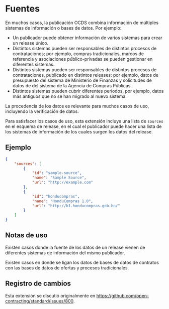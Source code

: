 # Fuentes

En muchos casos, la publicación OCDS combina información de múltiples sistemas de información o bases de datos. Por ejemplo:

- Un publicador puede obtener información de varios sistemas para crear un release único.
- Distintos sistemas pueden ser responsables de distintos procesos de contrataciones; por ejemplo, compras tradicionales, marcos de referencia y asociaciones público-privadas se pueden gestionar en diferentes sistemas.
- Distintos sistemas pueden ser responsables de distintos procesos de contrataciones, publicado en distintos releases: por ejemplo, datos de presupuesto del sistema de Ministerio de Finanzas y solicitudes de datos de del sistema de la Agencia de Compras Públicas.
- Distintos sistemas pueden cubrir diferentes períodos, por ejemplo, datos más antiguos que no se han migrado al nuevo sistema.

La procedencia de los datos es relevante para muchos casos de uso, incluyendo la verificación de datos.

Para satisfacer los casos de uso, esta extensión incluye una lista de `sources` en el esquema de release, en el cual el publicador puede hacer una lista de los sistemas de información de los cuales surgen los datos del release.

## Ejemplo

```json
{
	"sources": [
		{
			"id": "sample-source",
			"name": "Sample Source",
			"url": "http://example.com"
		},
		{
			"id": "honducompras",
			"name": "HonduCompras 1.0",
			"url": "http://h1.honducompras.gob.hn/"
		}
	]
}
```

## Notas de uso

Existen casos donde la fuente de los datos de un release vienen de diferentes sistemas de información del mismo publicador.

Existen casos en donde se ligan los datos de bases de datos de contratos con las bases de datos de ofertas y procesos tradicionales.

## Registro de cambios

Esta extensión se discutió originalmente en  <https://github.com/open-contracting/standard/issues/800>.
